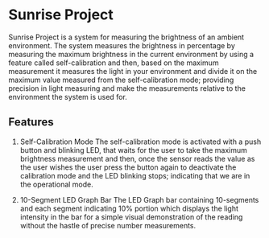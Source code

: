 # Sunrise Project
Sunrise Project is a system for measuring the brightness of an ambient environment. 
The system measures the brightness in percentage by measuring the maximum brightness in the current environment by using 
a feature called self-calibration and then, based on the maximum measurement it measures the light in your environment and 
divide it on the maximum value measured from the self-calibration mode; providing precision in light measuring and make the 
measurements relative to the environment the system is used for.

## Features
1. Self-Calibration Mode
   The self-calibration mode is activated with a push button and blinking LED, that waits for the
   user to take the maximum brightness measurement and then, once the sensor reads the value as the user
   wishes the user press the button again to deactivate the calibration mode and the LED blinking stops; indicating
   that we are in the operational mode.
   
2. 10-Segment LED Graph Bar
   The LED Graph bar containing 10-segments and each segment indicating 10% portion which displays the light intensity 
   in the bar for a simple visual demonstration of the reading without the hastle of precise number measurements.
